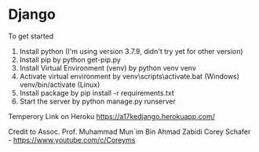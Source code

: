 # Django

To get started
1. Install python (I'm using version 3.7.9, didn't try yet for other version)
2. Install pip by 
    python get-pip.py
3. Install Virtual Environment (venv) by 
    python venv venv
4. Activate virtual environment by 
    venv\scripts\activate.bat (Windows) 
    venv/bin/activate (Linux)
5. Install package by 
    pip install -r requirements.txt
6. Start the server by
    python manage.py runserver

Temperory Link on Heroku
https://a17kedjango.herokuapp.com/

Credit to
Assoc. Prof. Muhammad Mun`im Bin Ahmad Zabidi
Corey Schafer - https://www.youtube.com/c/Coreyms